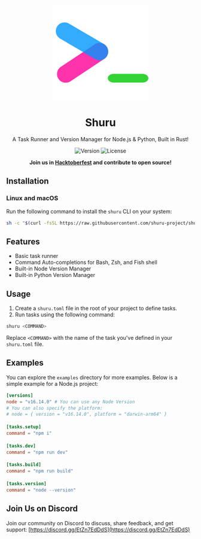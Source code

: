 <div align="center">

![Shuru Logo](shuru.svg)

# Shuru

A Task Runner and Version Manager for Node.js & Python, Built in Rust!

![Version](https://img.shields.io/badge/version-0.0.17-blue)
![License](https://img.shields.io/badge/license-MIT-lightgrey)

**Join us in
[Hacktoberfest](https://github.com/shuru-project/shuru/discussions/10) and
contribute to open source!**

</div>

## Installation

### Linux and macOS

Run the following command to install the `shuru` CLI on your system:

```bash
sh -c "$(curl -fsSL https://raw.githubusercontent.com/shuru-project/shuru/main/install.sh)"
```

## Features

- Basic task runner
- Command Auto-completions for Bash, Zsh, and Fish shell
- Built-in Node Version Manager
- Built-in Python Version Manager

## Usage

1. Create a `shuru.toml` file in the root of your project to define tasks.
2. Run tasks using the following command:

```bash
shuru <COMMAND>
```

Replace `<COMMAND>` with the name of the task you've defined in your
`shuru.toml` file.

## Examples

You can explore the `examples` directory for more examples. Below is a simple
example for a Node.js project:

```toml
[versions]
node = "v16.14.0" # You can use any Node Version
# You can also specify the platform:
# node = { version = "v16.14.0", platform = "darwin-arm64" }

[tasks.setup]
command = "npm i"

[tasks.dev]
command = "npm run dev"

[tasks.build]
command = "npm run build"

[tasks.version]
command = "node --version"
```

## Join Us on Discord

Join our community on Discord to discuss, share feedback, and get support:
[https://discord.gg/EtZn7EdDdS](https://discord.gg/EtZn7EdDdS)
